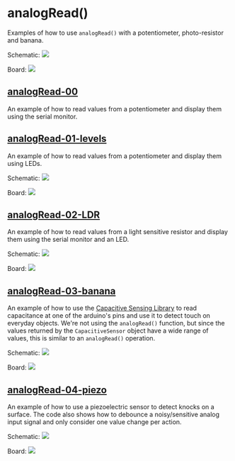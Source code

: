 # analogRead()

Examples of how to use ```analogRead()``` with a potentiometer, photo-resistor and banana.

Schematic:
![](../imgs/analogRead_sch.png)

Board:
![](../imgs/analogRead_bb.png)

## [analogRead-00](./analogRead-00/)
An example of how to read values from a potentiometer and display them using the serial monitor.

## [analogRead-01-levels](./analogRead-01-levels/)
An example of how to read values from a potentiometer and display them using LEDs.

Schematic:
![](../imgs/analogReadLevels_sch.png)

Board:
![](../imgs/analogReadLevels_bb.png)

## [analogRead-02-LDR](./analogRead-02-LDR/)
An example of how to read values from a light sensitive resistor and display them using the serial monitor and an LED.

Schematic:
![](../imgs/analogReadLDR_sch.png)

Board:
![](../imgs/analogReadLDR_bb.png)

## [analogRead-03-banana](./analogRead-03-banana/)
An example of how to use the [Capacitive Sensing Library](https://playground.arduino.cc/Main/CapacitiveSensor/) to read capacitance at one of the arduino's pins and use it to detect touch on everyday objects. We're not using the ```analogRead()``` function, but since the values returned by the ```CapacitiveSensor``` object have a wide range of values, this is similar to an ```analogRead()``` operation.

Schematic:
![](../imgs/banana_sch.png)

Board:
![](../imgs/banana_bb.png)

## [analogRead-04-piezo](./analogRead-04-piezo/)
An example of how to use a piezoelectric sensor to detect knocks on a surface. The code also shows how to debounce a noisy/sensitive analog input signal and only consider one value change per action.

Schematic:
![](../imgs/analogReadPiezo_sch.png)

Board:
![](../imgs/analogReadPiezo_bb.png)
